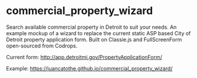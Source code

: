 # commercial_property_wizard
Search available commercial property in Detroit to suit your needs.
An example mockup of a wizard to replace the current static ASP based City of Detroit property application form.
Built on Classie.js and FullScreenForm open-sourced from Codrops.

Current form: http://app.detroitmi.gov/PropertyApplicationForm/

Example: https://juancatothe.github.io/commercial_property_wizard/
